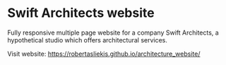# Swift Architects website

Fully responsive multiple page website for a company Swift Architects, a hypothetical studio which offers architectural services.

Visit website: https://robertasliekis.github.io/architecture_website/
